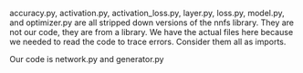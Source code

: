 accuracy.py, activation.py, activation_loss.py, layer.py, loss.py, model.py, and optimizer.py are all stripped down versions of the nnfs library.
They are not our code, they are from a library. We have the actual files here because we needed to read the code to trace errors. Consider them all as imports.

Our code is network.py and generator.py